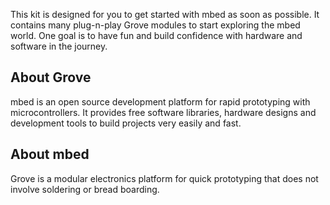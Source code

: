 This kit is designed for you to get started with mbed as soon as possible.
It contains many plug-n-play Grove modules to start exploring the mbed world.
One goal is to have fun and build confidence with hardware and software in the
journey.

## About Grove
mbed is an open source development platform for rapid prototyping with
microcontrollers. It provides free software libraries, hardware designs and
development tools to build projects very easily and fast.

## About mbed
Grove is a modular electronics platform for quick prototyping that does not
involve soldering or bread boarding.
